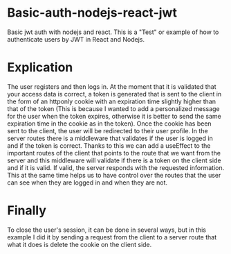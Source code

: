# Basic-auth-nodejs-react-jwt
Basic jwt auth with nodejs and react. This is a "Test" or example of how to authenticate users by JWT in React and Nodejs.

# Explication

The user registers and then logs in. At the moment that it is validated that your access data is correct, a token is generated that is sent to the client in the form of an httponly cookie with an expiration time slightly higher than that of the token (This is because I wanted to add a personalized message for the user when the token expires, otherwise it is better to send the same expiration time in the cookie as in the token). Once the cookie has been sent to the client, the user will be redirected to their user profile. In the server routes there is a middleware that validates if the user is logged in and if the token is correct. Thanks to this we can add a useEffect to the important routes of the client that points to the route that we want from the server and this middleware will validate if there is a token on the client side and if it is valid. If valid, the server responds with the requested information. This at the same time helps us to have control over the routes that the user can see when they are logged in and when they are not.

# Finally

To close the user's session, it can be done in several ways, but in this example I did it by sending a request from the client to a server route that what it does is delete the cookie on the client side.



